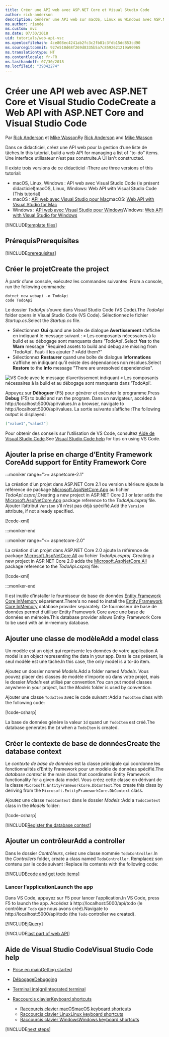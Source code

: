 ```yaml
---
title: Créer une API web avec ASP.NET Core et Visual Studio Code
author: rick-anderson
description: Générer une API web sur macOS, Linux ou Windows avec ASP.NET Core MVC et Visual Studio Code
ms.author: riande
ms.custom: mvc
ms.date: 07/30/2018
uid: tutorials/web-api-vsc
ms.openlocfilehash: 4ce808ec4241ab2fc3c2fb81c3fdb15dd853cd90
ms.sourcegitcommit: 927e510d68f269d8335b5a7c8592621219a90965
ms.translationtype: HT
ms.contentlocale: fr-FR
ms.lasthandoff: 07/30/2018
ms.locfileid: "39342274"
---
```

# <a name="create-a-web-api-with-aspnet-core-and-visual-studio-code"></a><span data-ttu-id="21ee9-103">Créer une API web avec ASP.NET Core et Visual Studio Code</span><span class="sxs-lookup"><span data-stu-id="21ee9-103">Create a Web API with ASP.NET Core and Visual Studio Code</span></span>

<span data-ttu-id="21ee9-104">Par [Rick Anderson](https://twitter.com/RickAndMSFT) et [Mike Wasson](https://github.com/mikewasson)</span><span class="sxs-lookup"><span data-stu-id="21ee9-104">By [Rick Anderson](https://twitter.com/RickAndMSFT) and [Mike Wasson](https://github.com/mikewasson)</span></span>

<span data-ttu-id="21ee9-105">Dans ce didacticiel, créez une API web pour la gestion d’une liste de tâches.</span><span class="sxs-lookup"><span data-stu-id="21ee9-105">In this tutorial, build a web API for managing a list of "to-do" items.</span></span> <span data-ttu-id="21ee9-106">Une interface utilisateur n’est pas construite.</span><span class="sxs-lookup"><span data-stu-id="21ee9-106">A UI isn't constructed.</span></span>

<span data-ttu-id="21ee9-107">Il existe trois versions de ce didacticiel :</span><span class="sxs-lookup"><span data-stu-id="21ee9-107">There are three versions of this tutorial:</span></span>

* <span data-ttu-id="21ee9-108">macOS, Linux, Windows : API web avec Visual Studio Code (le présent didacticiel)</span><span class="sxs-lookup"><span data-stu-id="21ee9-108">macOS, Linux, Windows: Web API with Visual Studio Code (This tutorial)</span></span>
* <span data-ttu-id="21ee9-109">macOS : [API web avec Visual Studio pour Mac](xref:tutorials/first-web-api-mac)</span><span class="sxs-lookup"><span data-stu-id="21ee9-109">macOS: [Web API with Visual Studio for Mac](xref:tutorials/first-web-api-mac)</span></span>
* <span data-ttu-id="21ee9-110">Windows : [API web avec Visual Studio pour Windows](xref:tutorials/first-web-api)</span><span class="sxs-lookup"><span data-stu-id="21ee9-110">Windows: [Web API with Visual Studio for Windows](xref:tutorials/first-web-api)</span></span>

<!-- WARNING: The code AND images in this doc are used by uid: tutorials/web-api-vsc, tutorials/first-web-api-mac and tutorials/first-web-api. If you change any code/images in this tutorial, update uid: tutorials/web-api-vsc -->

[!INCLUDE[template files](../includes/webApi/intro.md)]

## <a name="prerequisites"></a><span data-ttu-id="21ee9-111">Prérequis</span><span class="sxs-lookup"><span data-stu-id="21ee9-111">Prerequisites</span></span>

[!INCLUDE[prerequisites](~/includes/net-core-prereqs-vscode.md)]

## <a name="create-the-project"></a><span data-ttu-id="21ee9-112">Créer le projet</span><span class="sxs-lookup"><span data-stu-id="21ee9-112">Create the project</span></span>

<span data-ttu-id="21ee9-113">À partir d’une console, exécutez les commandes suivantes :</span><span class="sxs-lookup"><span data-stu-id="21ee9-113">From a console, run the following commands:</span></span>

```console
dotnet new webapi -o TodoApi
code TodoApi
```

<span data-ttu-id="21ee9-114">Le dossier *TodoApi* s’ouvre dans Visual Studio Code (VS Code).</span><span class="sxs-lookup"><span data-stu-id="21ee9-114">The *TodoApi* folder opens in Visual Studio Code (VS Code).</span></span> <span data-ttu-id="21ee9-115">Sélectionnez le fichier *Startup.cs*.</span><span class="sxs-lookup"><span data-stu-id="21ee9-115">Select the *Startup.cs* file.</span></span>

* <span data-ttu-id="21ee9-116">Sélectionnez **Oui** quand une boîte de dialogue **Avertissement** s’affiche en indiquant le message suivant : « Les composants nécessaires à la build et au débogage sont manquants dans 'TodoApi'.</span><span class="sxs-lookup"><span data-stu-id="21ee9-116">Select **Yes** to the **Warn** message "Required assets to build and debug are missing from 'TodoApi'.</span></span> <span data-ttu-id="21ee9-117">Faut-il les ajouter ? »</span><span class="sxs-lookup"><span data-stu-id="21ee9-117">Add them?"</span></span>
* <span data-ttu-id="21ee9-118">Sélectionnez **Restaurer** quand une boîte de dialogue **Informations** s’affiche en indiquant qu’il existe des dépendances non résolues.</span><span class="sxs-lookup"><span data-stu-id="21ee9-118">Select **Restore** to the **Info** message "There are unresolved dependencies".</span></span>

<!-- uid: tutorials/first-mvc-app-xplat/start-mvc uses the pic below. If you change it, make sure it's consistent -->

![VS Code avec le message d’avertissement indiquant « Les composants nécessaires à la build et au débogage sont manquants dans 'TodoApi'.](web-api-vsc/_static/vsc_restore.png)

<span data-ttu-id="21ee9-122">Appuyez sur **Déboguer** (F5) pour générer et exécuter le programme.</span><span class="sxs-lookup"><span data-stu-id="21ee9-122">Press **Debug** (F5) to build and run the program.</span></span> <span data-ttu-id="21ee9-123">Dans un navigateur, accédez à http://localhost:5000/api/values.</span><span class="sxs-lookup"><span data-stu-id="21ee9-123">In a browser, navigate to http://localhost:5000/api/values.</span></span> <span data-ttu-id="21ee9-124">La sortie suivante s’affiche :</span><span class="sxs-lookup"><span data-stu-id="21ee9-124">The following output is displayed:</span></span>

```json
["value1","value2"]
```

<span data-ttu-id="21ee9-125">Pour obtenir des conseils sur l’utilisation de VS Code, consultez [Aide de Visual Studio Code](#visual-studio-code-help).</span><span class="sxs-lookup"><span data-stu-id="21ee9-125">See [Visual Studio Code help](#visual-studio-code-help) for tips on using VS Code.</span></span>

## <a name="add-support-for-entity-framework-core"></a><span data-ttu-id="21ee9-126">Ajouter la prise en charge d’Entity Framework Core</span><span class="sxs-lookup"><span data-stu-id="21ee9-126">Add support for Entity Framework Core</span></span>

:::moniker range=">= aspnetcore-2.1"

<span data-ttu-id="21ee9-127">La création d’un projet dans ASP.NET Core 2.1 ou version ultérieure ajoute la référence de package [Microsoft.AspNetCore.App](https://www.nuget.org/packages/Microsoft.AspNetCore.App) au fichier *TodoApi.csproj*.</span><span class="sxs-lookup"><span data-stu-id="21ee9-127">Creating a new project in ASP.NET Core 2.1 or later adds the [Microsoft.AspNetCore.App](https://www.nuget.org/packages/Microsoft.AspNetCore.App) package reference to the *TodoApi.csproj* file.</span></span> <span data-ttu-id="21ee9-128">Ajouter l’attribut `Version` s’il n’est pas déjà spécifié.</span><span class="sxs-lookup"><span data-stu-id="21ee9-128">Add the `Version` attribute, if not already specified.</span></span>

[!code-xml[](first-web-api/samples/2.1/TodoApi/TodoApi.csproj?name=snippet_Metapackage&highlight=2)]

:::moniker-end

:::moniker range="<= aspnetcore-2.0"

<span data-ttu-id="21ee9-129">La création d’un projet dans ASP.NET Core 2.0 ajoute la référence de package [Microsoft.AspNetCore.All](https://www.nuget.org/packages/Microsoft.AspNetCore.All) au fichier *TodoApi.csproj* :</span><span class="sxs-lookup"><span data-stu-id="21ee9-129">Creating a new project in ASP.NET Core 2.0 adds the [Microsoft.AspNetCore.All](https://www.nuget.org/packages/Microsoft.AspNetCore.All) package reference to the *TodoApi.csproj* file:</span></span>

[!code-xml[](first-web-api/samples/2.0/TodoApi/TodoApi.csproj?name=snippet_Metapackage&highlight=2)]

:::moniker-end

<span data-ttu-id="21ee9-130">Il est inutile d’installer le fournisseur de base de données [Entity Framework Core InMemory](/ef/core/providers/in-memory/) séparément.</span><span class="sxs-lookup"><span data-stu-id="21ee9-130">There's no need to install the [Entity Framework Core InMemory](/ef/core/providers/in-memory/) database provider separately.</span></span> <span data-ttu-id="21ee9-131">Ce fournisseur de base de données permet d’utiliser Entity Framework Core avec une base de données en mémoire.</span><span class="sxs-lookup"><span data-stu-id="21ee9-131">This database provider allows Entity Framework Core to be used with an in-memory database.</span></span>

## <a name="add-a-model-class"></a><span data-ttu-id="21ee9-132">Ajouter une classe de modèle</span><span class="sxs-lookup"><span data-stu-id="21ee9-132">Add a model class</span></span>

<span data-ttu-id="21ee9-133">Un modèle est un objet qui représente les données de votre application.</span><span class="sxs-lookup"><span data-stu-id="21ee9-133">A model is an object representing the data in your app.</span></span> <span data-ttu-id="21ee9-134">Dans le cas présent, le seul modèle est une tâche.</span><span class="sxs-lookup"><span data-stu-id="21ee9-134">In this case, the only model is a to-do item.</span></span>

<span data-ttu-id="21ee9-135">Ajoutez un dossier nommé *Models*.</span><span class="sxs-lookup"><span data-stu-id="21ee9-135">Add a folder named *Models*.</span></span> <span data-ttu-id="21ee9-136">Vous pouvez placer des classes de modèle n’importe où dans votre projet, mais le dossier *Models* est utilisé par convention.</span><span class="sxs-lookup"><span data-stu-id="21ee9-136">You can put model classes anywhere in your project, but the *Models* folder is used by convention.</span></span>

<span data-ttu-id="21ee9-137">Ajouter une classe `TodoItem` avec le code suivant :</span><span class="sxs-lookup"><span data-stu-id="21ee9-137">Add a `TodoItem` class with the following code:</span></span>

[!code-csharp[](first-web-api/samples/2.0/TodoApi/Models/TodoItem.cs)]

<span data-ttu-id="21ee9-138">La base de données génère la valeur `Id` quand un `TodoItem` est créé.</span><span class="sxs-lookup"><span data-stu-id="21ee9-138">The database generates the `Id` when a `TodoItem` is created.</span></span>

## <a name="create-the-database-context"></a><span data-ttu-id="21ee9-139">Créer le contexte de base de données</span><span class="sxs-lookup"><span data-stu-id="21ee9-139">Create the database context</span></span>

<span data-ttu-id="21ee9-140">Le *contexte de base de données* est la classe principale qui coordonne les fonctionnalités d’Entity Framework pour un modèle de données spécifié.</span><span class="sxs-lookup"><span data-stu-id="21ee9-140">The *database context* is the main class that coordinates Entity Framework functionality for a given data model.</span></span> <span data-ttu-id="21ee9-141">Vous créez cette classe en dérivant de la classe `Microsoft.EntityFrameworkCore.DbContext`.</span><span class="sxs-lookup"><span data-stu-id="21ee9-141">You create this class by deriving from the `Microsoft.EntityFrameworkCore.DbContext` class.</span></span>

<span data-ttu-id="21ee9-142">Ajoutez une classe `TodoContext` dans le dossier *Models* :</span><span class="sxs-lookup"><span data-stu-id="21ee9-142">Add a `TodoContext` class in the *Models* folder:</span></span>

[!code-csharp[](first-web-api/samples/2.0/TodoApi/Models/TodoContext.cs)]

[!INCLUDE[Register the database context](../includes/webApi/register_dbContext.md)]

## <a name="add-a-controller"></a><span data-ttu-id="21ee9-143">Ajouter un contrôleur</span><span class="sxs-lookup"><span data-stu-id="21ee9-143">Add a controller</span></span>

<span data-ttu-id="21ee9-144">Dans le dossier *Contrôleurs*, créez une classe nommée `TodoController`.</span><span class="sxs-lookup"><span data-stu-id="21ee9-144">In the *Controllers* folder, create a class named `TodoController`.</span></span> <span data-ttu-id="21ee9-145">Remplacez son contenu par le code suivant :</span><span class="sxs-lookup"><span data-stu-id="21ee9-145">Replace its contents with the following code:</span></span>

[!INCLUDE[code and get todo items](../includes/webApi/getTodoItems.md)]

### <a name="launch-the-app"></a><span data-ttu-id="21ee9-146">Lancer l’application</span><span class="sxs-lookup"><span data-stu-id="21ee9-146">Launch the app</span></span>

<span data-ttu-id="21ee9-147">Dans VS Code, appuyez sur F5 pour lancer l’application.</span><span class="sxs-lookup"><span data-stu-id="21ee9-147">In VS Code, press F5 to launch the app.</span></span> <span data-ttu-id="21ee9-148">Accédez à http://localhost:5000/api/todo (le contrôleur `Todo` que nous avons créé).</span><span class="sxs-lookup"><span data-stu-id="21ee9-148">Navigate to http://localhost:5000/api/todo (the `Todo` controller we created).</span></span>

[!INCLUDE[jQuery](../includes/webApi/add-jquery.md)]

[!INCLUDE[last part of web API](../includes/webApi/end.md)]

## <a name="visual-studio-code-help"></a><span data-ttu-id="21ee9-149">Aide de Visual Studio Code</span><span class="sxs-lookup"><span data-stu-id="21ee9-149">Visual Studio Code help</span></span>

* [<span data-ttu-id="21ee9-150">Prise en main</span><span class="sxs-lookup"><span data-stu-id="21ee9-150">Getting started</span></span>](https://code.visualstudio.com/docs)
* [<span data-ttu-id="21ee9-151">Débogage</span><span class="sxs-lookup"><span data-stu-id="21ee9-151">Debugging</span></span>](https://code.visualstudio.com/docs/editor/debugging)
* [<span data-ttu-id="21ee9-152">Terminal intégré</span><span class="sxs-lookup"><span data-stu-id="21ee9-152">Integrated terminal</span></span>](https://code.visualstudio.com/docs/editor/integrated-terminal)
* [<span data-ttu-id="21ee9-153">Raccourcis clavier</span><span class="sxs-lookup"><span data-stu-id="21ee9-153">Keyboard shortcuts</span></span>](https://code.visualstudio.com/docs/getstarted/keybindings#_keyboard-shortcuts-reference)

  * [<span data-ttu-id="21ee9-154">Raccourcis clavier macOS</span><span class="sxs-lookup"><span data-stu-id="21ee9-154">macOS keyboard shortcuts</span></span>](https://code.visualstudio.com/shortcuts/keyboard-shortcuts-macos.pdf)
  * [<span data-ttu-id="21ee9-155">Raccourcis clavier Linux</span><span class="sxs-lookup"><span data-stu-id="21ee9-155">Linux keyboard shortcuts</span></span>](https://code.visualstudio.com/shortcuts/keyboard-shortcuts-linux.pdf)
  * [<span data-ttu-id="21ee9-156">Raccourcis clavier Windows</span><span class="sxs-lookup"><span data-stu-id="21ee9-156">Windows keyboard shortcuts</span></span>](https://code.visualstudio.com/shortcuts/keyboard-shortcuts-windows.pdf)

[!INCLUDE[next steps](../includes/webApi/next.md)]
